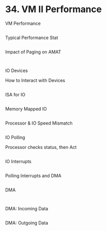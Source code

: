 # 34. VM II Performance



VM Performance



<figure><img src=".gitbook/assets/image (7) (1).png" alt=""><figcaption></figcaption></figure>

Typical Performance Stat



<figure><img src=".gitbook/assets/image (1) (1) (1) (1) (1) (1).png" alt=""><figcaption></figcaption></figure>

Impact of Paging on AMAT



<figure><img src=".gitbook/assets/image (2) (1) (1) (1) (1) (1).png" alt=""><figcaption></figcaption></figure>



<figure><img src=".gitbook/assets/image (3) (1) (1) (1) (1).png" alt=""><figcaption></figcaption></figure>

IO Devices

How to Interact with Devices



<figure><img src=".gitbook/assets/image (4) (1) (1) (1) (1).png" alt=""><figcaption></figcaption></figure>



ISA for IO



<figure><img src=".gitbook/assets/image (5) (1) (1).png" alt=""><figcaption></figcaption></figure>

Memory Mapped IO



<figure><img src=".gitbook/assets/image (6) (1) (1).png" alt=""><figcaption></figcaption></figure>

Processor & IO Speed Mismatch



<figure><img src=".gitbook/assets/image (7) (1) (1).png" alt=""><figcaption></figcaption></figure>

IO Polling

Processor checks status, then Act



<figure><img src=".gitbook/assets/image (8) (1).png" alt=""><figcaption></figcaption></figure>

IO Interrupts



<figure><img src=".gitbook/assets/image (9).png" alt=""><figcaption></figcaption></figure>

Polling Interrupts and DMA



<figure><img src=".gitbook/assets/image (10).png" alt=""><figcaption></figcaption></figure>

DMA



<figure><img src=".gitbook/assets/image (11).png" alt=""><figcaption></figcaption></figure>

<figure><img src=".gitbook/assets/image (12).png" alt=""><figcaption></figcaption></figure>

DMA: Incoming Data



<figure><img src=".gitbook/assets/image (13).png" alt=""><figcaption></figcaption></figure>

DMA: Outgoing Data



<figure><img src=".gitbook/assets/image (14).png" alt=""><figcaption></figcaption></figure>
